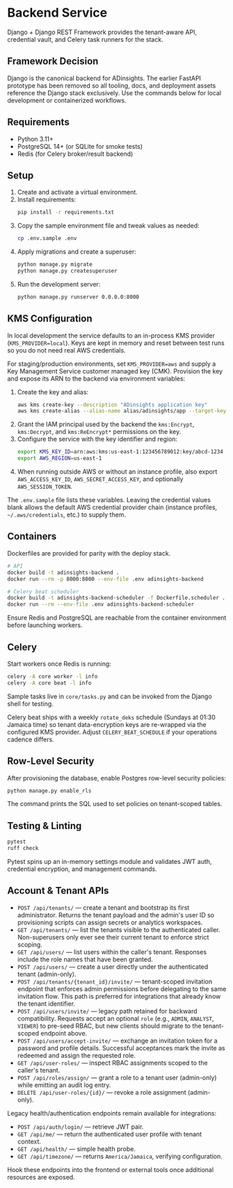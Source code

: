 # Backend Service

Django + Django REST Framework provides the tenant-aware API, credential vault, and Celery task
runners for the stack.

## Framework Decision

Django is the canonical backend for ADinsights. The earlier FastAPI prototype has been removed so
all tooling, docs, and deployment assets reference the Django stack exclusively. Use the commands
below for local development or containerized workflows.

## Requirements

- Python 3.11+
- PostgreSQL 14+ (or SQLite for smoke tests)
- Redis (for Celery broker/result backend)

## Setup

1. Create and activate a virtual environment.
2. Install requirements:
   ```bash
   pip install -r requirements.txt
   ```
3. Copy the sample environment file and tweak values as needed:
   ```bash
   cp .env.sample .env
   ```
4. Apply migrations and create a superuser:
   ```bash
   python manage.py migrate
   python manage.py createsuperuser
   ```
5. Run the development server:
   ```bash
   python manage.py runserver 0.0.0.0:8000
   ```

## KMS Configuration

In local development the service defaults to an in-process KMS provider (`KMS_PROVIDER=local`).
Keys are kept in memory and reset between test runs so you do not need real AWS credentials.

For staging/production environments, set `KMS_PROVIDER=aws` and supply a Key Management Service
customer managed key (CMK). Provision the key and expose its ARN to the backend via environment
variables:

1. Create the key and alias:
   ```bash
   aws kms create-key --description "ADinsights application key"
   aws kms create-alias --alias-name alias/adinsights/app --target-key-id <key-id>
   ```
2. Grant the IAM principal used by the backend the `kms:Encrypt`, `kms:Decrypt`, and
   `kms:ReEncrypt*` permissions on the key.
3. Configure the service with the key identifier and region:
   ```bash
   export KMS_KEY_ID=arn:aws:kms:us-east-1:123456789012:key/abcd-1234
   export AWS_REGION=us-east-1
   ```
4. When running outside AWS or without an instance profile, also export `AWS_ACCESS_KEY_ID`,
   `AWS_SECRET_ACCESS_KEY`, and optionally `AWS_SESSION_TOKEN`.

The `.env.sample` file lists these variables. Leaving the credential values blank allows the
default AWS credential provider chain (instance profiles, `~/.aws/credentials`, etc.) to supply
them.

## Containers

Dockerfiles are provided for parity with the deploy stack.

```bash
# API
docker build -t adinsights-backend .
docker run --rm -p 8000:8000 --env-file .env adinsights-backend

# Celery beat scheduler
docker build -t adinsights-backend-scheduler -f Dockerfile.scheduler .
docker run --rm --env-file .env adinsights-backend-scheduler
```

Ensure Redis and PostgreSQL are reachable from the container environment before launching workers.

## Celery

Start workers once Redis is running:

```bash
celery -A core worker -l info
celery -A core beat -l info
```

Sample tasks live in `core/tasks.py` and can be invoked from the Django shell for testing.

Celery beat ships with a weekly `rotate_deks` schedule (Sundays at 01:30 Jamaica time) so tenant
data-encryption keys are re-wrapped via the configured KMS provider. Adjust `CELERY_BEAT_SCHEDULE`
if your operations cadence differs.

## Row-Level Security

After provisioning the database, enable Postgres row-level security policies:

```bash
python manage.py enable_rls
```

The command prints the SQL used to set policies on tenant-scoped tables.

## Testing & Linting

```bash
pytest
ruff check
```

Pytest spins up an in-memory settings module and validates JWT auth, credential encryption, and
management commands.

## Account & Tenant APIs

- `POST /api/tenants/` — create a tenant and bootstrap its first administrator. Returns the
  tenant payload and the admin's user ID so provisioning scripts can assign secrets or analytics
  workspaces.
- `GET /api/tenants/` — list the tenants visible to the authenticated caller. Non-superusers only
  ever see their current tenant to enforce strict scoping.
- `GET /api/users/` — list users within the caller's tenant. Responses include the role names that
  have been granted.
- `POST /api/users/` — create a user directly under the authenticated tenant (admin-only).
- `POST /api/tenants/{tenant_id}/invite/` — tenant-scoped invitation endpoint that enforces admin
  permissions before delegating to the same invitation flow. This path is preferred for
  integrations that already know the tenant identifier.
- `POST /api/users/invite/` — legacy path retained for backward compatibility. Requests accept an
  optional `role` (e.g., `ADMIN`, `ANALYST`, `VIEWER`) to pre-seed RBAC, but new clients should
  migrate to the tenant-scoped endpoint above.
- `POST /api/users/accept-invite/` — exchange an invitation token for a password and profile
  details. Successful acceptances mark the invite as redeemed and assign the requested role.
- `GET /api/user-roles/` — inspect RBAC assignments scoped to the caller's tenant.
- `POST /api/roles/assign/` — grant a role to a tenant user (admin-only) while emitting an
  audit log entry.
- `DELETE /api/user-roles/{id}/` — revoke a role assignment (admin-only).

Legacy health/authentication endpoints remain available for integrations:

- `POST /api/auth/login/` — retrieve JWT pair.
- `GET /api/me/` — return the authenticated user profile with tenant context.
- `GET /api/health/` — simple health probe.
- `GET /api/timezone/` — returns `America/Jamaica`, verifying configuration.

Hook these endpoints into the frontend or external tools once additional resources are exposed.
